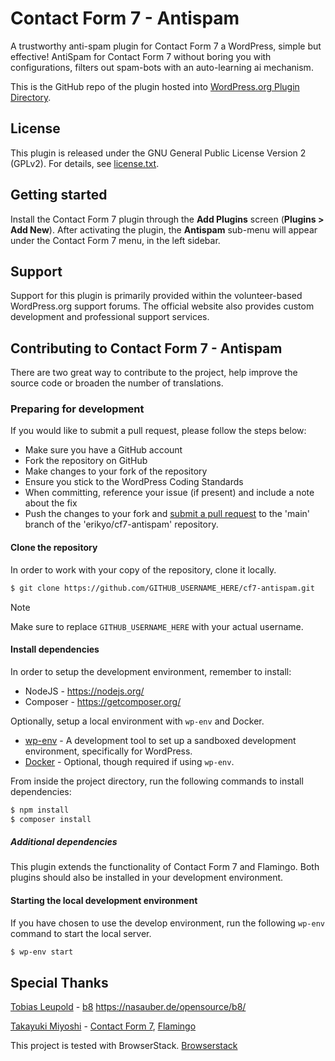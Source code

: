 # Contact Form 7 - Antispam
A trustworthy anti-spam plugin for Contact Form 7 a WordPress, simple but effective!
AntiSpam for Contact Form 7 without boring you with configurations, filters out spam-bots with an auto-learning ai mechanism.

This is the GitHub repo of the plugin hosted into [WordPress.org Plugin Directory](https://wordpress.org/plugins/cf7-antispam/).

License
-------

This plugin is released under the GNU General Public License Version 2 (GPLv2). For details, see [license.txt](license.txt).


Getting started
---------------

Install the Contact Form 7 plugin through the **Add Plugins** screen (**Plugins > Add New**). After activating the plugin, the **Antispam** sub-menu will appear under the Contact Form 7 menu, in the left sidebar.


Support
-------

Support for this plugin is primarily provided within the volunteer-based WordPress.org support forums. The official website also provides custom development and professional support services.


Contributing to Contact Form 7 - Antispam
-----------------------------------------

There are two great way to contribute to the project, help improve the source code or broaden the number of translations.

### Preparing for development

If you would like to submit a pull request, please follow the steps below:

- Make sure you have a GitHub account
- Fork the repository on GitHub
- Make changes to your fork of the repository
- Ensure you stick to the WordPress Coding Standards
- When committing, reference your issue (if present) and include a note about the fix
- Push the changes to your fork and [submit a pull request](https://docs.github.com/en/pull-requests/collaborating-with-pull-requests/proposing-changes-to-your-work-with-pull-requests/creating-a-pull-request) to the 'main' branch of the 'erikyo/cf7-antispam' repository.

#### Clone the repository

In order to work with your copy of the repository, clone it locally.

```bash
$ git clone https://github.com/GITHUB_USERNAME_HERE/cf7-antispam.git
```

> [!NOTE]
> Make sure to replace `GITHUB_USERNAME_HERE` with your actual username.

#### Install dependencies

In order to setup the development environment, remember to install:

- NodeJS - https://nodejs.org/
- Composer - https://getcomposer.org/

Optionally, setup a local environment with `wp-env` and Docker.

- [wp-env](https://developer.wordpress.org/block-editor/reference-guides/packages/packages-env/) - A development tool to set up a sandboxed development environment, specifically for WordPress.
- [Docker](https://www.docker.com/) - Optional, though required if using `wp-env`.

From inside the project directory, run the following commands to install dependencies:

```bash
$ npm install
$ composer install
```

##### Additional dependencies

This plugin extends the functionality of Contact Form 7 and Flamingo. Both plugins should also be installed in your development environment.

#### Starting the local development environment

If you have chosen to use the develop environment, run the following `wp-env` command to start the local server.

```bash
$ wp-env start
```

Special Thanks
--------------

[Tobias Leupold](https://github.com/l3u) - [b8](https://gitlab.com/l3u/b8/) https://nasauber.de/opensource/b8/

[Takayuki Miyoshi](https://github.com/takayukister) - [Contact Form 7](https://wordpress.org/plugins/contact-form-7/), [Flamingo](https://wordpress.org/plugins/flamingo/)

This project is tested with BrowserStack. [Browserstack](https://www.browserstack.com/)
